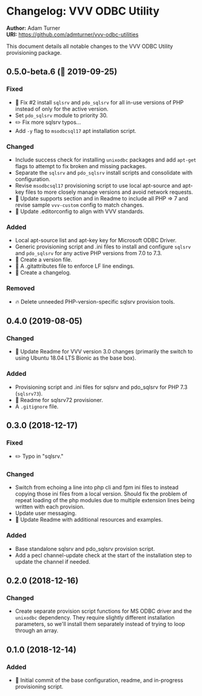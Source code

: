 # Changelog: VVV ODBC Utility

**Author:** Adam Turner  
**URI:** https://github.com/admturner/vvv-odbc-utilities

This document details all notable changes to the VVV ODBC Utility provisioning package.

<!--
## Major.MinorAddorDeprec.Bugfix (YYYY-MM-DD)

### Todo (for upcoming changes)
### Security (in case of fixed vulnerabilities)
### Fixed (for any bug fixes)
### Changed (for changes in existing functionality)
### Added (for new features)
### Deprecated (for once-stable features removed in upcoming releases)
### Removed (for deprecated features removed in this release)
-->

## 0.5.0-beta.6 (:construction: 2019-09-25)

### Fixed

- :bug: Fix #2 install `sqlsrv` and `pdo_sqlsrv` for all in-use versions of PHP instead of only for the active version.
- Set `pdo_sqlsrv` module to priority 30.
- :pencil2: Fix more sqlsrv typos...
- Add `-y` flag to `msodbcsql17` apt installation script.

### Changed

- Include success check for installing `unixodbc` packages and add `apt-get` flags to attempt to fix broken and missing packages.
- Separate the `sqlsrv` and `pdo_sqlsrv` install scripts and consolidate with configuration.
- Revise `msodbcsql17` provisioning script to use local apt-source and apt-key files to more closely manage versions and avoid network requests.
- :memo: Update supports section and in Readme to include all PHP => 7 and revise sample `vvv-custom` config to match changes.
- :wrench: Update .editorconfig to align with VVV standards.

### Added

- Local apt-source list and apt-key key for Microsoft ODBC Driver.
- Generic provisioning script and .ini files to install and configure `sqlsrv` and `pdo_sqlsrv` for any active PHP versions from 7.0 to 7.3.
- :wrench: Create a version file.
- :wrench: A .gitattributes file to enforce LF line endings.
- :memo: Create a changelog.

### Removed

- :fire: Delete unneeded PHP-version-specific sqlsrv provision tools.

## 0.4.0 (2019-08-05)

### Changed

- :memo: Update Readme for VVV version 3.0 changes (primarily the switch to using Ubuntu 18.04 LTS Bionic as the base box).

### Added

- Provisioning script and .ini files for sqlsrv and pdo_sqlsrv for PHP 7.3 (`sqlsrv73`).
- :memo: Readme for sqlsrv72 provisioner.
- A `.gitignore` file.

## 0.3.0 (2018-12-17)

### Fixed

- :pencil2: Typo in "sqlsrv."

### Changed

- Switch from echoing a line into php cli and fpm ini files to instead copying those ini files from a local version. Should fix the problem of repeat loading of the php modules due to multiple extension lines being written with each provision.
- Update user messaging.
- :memo: Update Readme with additional resources and examples.

### Added

- Base standalone sqlsrv and pdo_sqlsrv provision script.
- Add a pecl channel-update check at the start of the installation step to update the channel if needed.

## 0.2.0 (2018-12-16)

### Changed

- Create separate provision script functions for MS ODBC driver and the `unixodbc` dependency. They require slightly different installation parameters, so we'll install them separately instead of trying to loop through an array.

## 0.1.0 (2018-12-14)

### Added

- :tada: Initial commit of the base configuration, readme, and in-progress provisioning script.
